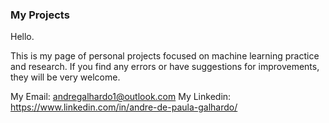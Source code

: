 ### My Projects

Hello.

This is my page of personal projects focused on machine learning practice and research. If you find any errors or have suggestions for improvements, they will be very welcome.

My Email: andregalhardo1@outlook.com
My Linkedin: https://www.linkedin.com/in/andre-de-paula-galhardo/
